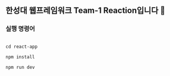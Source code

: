 ## 한성대 웹프레임워크 Team-1 Reaction입니다 👋

### 실행 명령어

```shell

cd react-app

npm install

npm run dev

```

